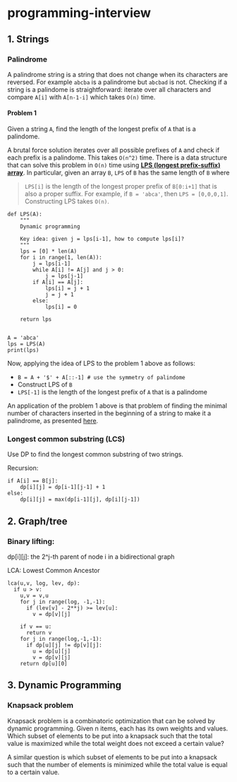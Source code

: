 # programming-interview

## 1. Strings 

### Palindrome 
A palindrome string is a string that does not change when its characters are reversed. For example `abcba` is a palindrome but `abcbad` is not. 
Checking if a string is a palindome is straightforward: iterate over all characters and compare `A[i]` with `A[n-1-i]` which takes `O(n)` time. 

#### Problem 1 
Given a string `A`, find the length of the longest prefix of `A` that is a palindome. 

A brutal force solution iterates over all possible prefixes of `A` and check if each prefix is a palindome. This takes `O(n^2)` time. There is a data structure that can solve this problem in `O(n)` time using [**LPS (longest prefix-suffix) array**](https://www.youtube.com/watch?v=tWDUjkMv6Lc). In particular, given an array `B`, `LPS` of `B` has the same length of `B` where 
> `LPS[i]` is the length of the longest proper prefix of `B[0:i+1]` that is also a proper suffix. For example, if `B = 'abca'`, then `LPS = [0,0,0,1]`. Constructing LPS takes `O(n)`. 

```
def LPS(A): 
    """
    Dynamic programming 
    
    Key idea: given j = lps[i-1], how to compute lps[i]? 
    """
    lps = [0] * len(A) 
    for i in range(1, len(A)): 
        j = lps[i-1]
        while A[i] != A[j] and j > 0:
            j = lps[j-1] 
        if A[i] == A[j]: 
            lps[i] = j + 1 
            j = j + 1 
        else: 
            lps[i] = 0

    return lps 


A = 'abca'
lps = LPS(A) 
print(lps)
```


Now, applying the idea of LPS to the problem 1 above as follows: 

  * `B = A + '$' + A[::-1] # use the symmetry of palindome`
  *  Construct LPS of `B`
  *  `LPS[-1]` is the length of the longest prefix of `A` that is a palindome


An application of the problem 1 above is that problem of finding the minimal number of characters inserted in the beginning of a string to make it a palindrome, as presented [here](https://www.interviewbit.com/problems/minimum-characters-required-to-make-a-string-palindromic/).

### Longest common substring (LCS)

Use DP to find the longest common substring of two strings. 

Recursion: 
```
if A[i] == B[j]:
    dp[i][j] = dp[i-1][j-1] + 1 
else:
    dp[i][j] = max(dp[i-1][j], dp[i][j-1])
```

## 2. Graph/tree 

### Binary lifting: 
dp[i][j]: the 2^j-th parent of node i in a bidirectional graph 

LCA: Lowest Common Ancestor 

```
lca(u,v, log, lev, dp):
  if u > v:
    u,v = v,u
    for j in range(log, -1,-1):
      if (lev[v] - 2**j) >= lev[u]: 
        v = dp[v][j]
        
    if v == u:
      return v 
    for j in range(log,-1,-1):
      if dp[u][j] != dp[v][j]:
        u = dp[u][j] 
        v = dp[v][j] 
    return dp[u][0]
```

## 3. Dynamic Programming 

### Knapsack problem

Knapsack problem is a combinatoric optimization that can be solved by dynamic programming. 
Given n items, each has its own weights and values. Which subset of elements to be put into a knapsack such that the total value is maximized while the total weight does not exceed a certain value? 

A similar question is which subset of elements to be put into a knapsack such that the number of elements is minimized while the total value is equal to a certain value. 
